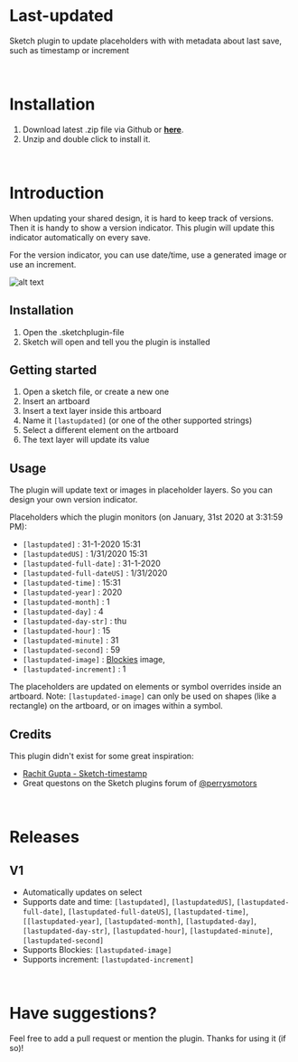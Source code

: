 # Last-updated

Sketch plugin to update placeholders with with metadata about last save, such as timestamp or increment

<br>

# Installation

1. Download latest .zip file via Github or 
<a href="https://github.com/bvmensvoort/sketch-last-updated/blob/master/versions/last-updated-V1.sketchplugin.zip/">**here**</a>.
2. Unzip and double click to install it.

<br>

# Introduction

When updating your shared design, it is hard to keep track of versions. Then it is handy to show a version indicator.
This plugin will update this indicator automatically on every save.

For the version indicator, you can use date/time, use a generated image or use an increment.

![alt text](https://github.com/bvmensvoort/sketch-lastupdated/raw/master/src/lastupdated-features.png "Screenshot Sketch with features displayed")

## Installation

1. Open the .sketchplugin-file
2. Sketch will open and tell you the plugin is installed

## Getting started

1. Open a sketch file, or create a new one
2. Insert an artboard
3. Insert a text layer inside this artboard
3. Name it `[lastupdated]` (or one of the other supported strings)
4. Select a different element on the artboard
5. The text layer will update its value

## Usage
The plugin will update text or images in placeholder layers.
So you can design your own version indicator.

Placeholders which the plugin monitors (on January, 31st 2020 at 3:31:59 PM):
* `[lastupdated]` :  31-1-2020 15:31
* `[lastupdatedUS]` :  1/31/2020 15:31
* `[lastupdated-full-date]` :  31-1-2020
* `[lastupdated-full-dateUS]` :  1/31/2020
* `[lastupdated-time]` :  15:31
* `[lastupdated-year]` :  2020
* `[lastupdated-month]` :  1
* `[lastupdated-day]` :  4
* `[lastupdated-day-str]` :  thu
* `[lastupdated-hour]` : 15
* `[lastupdated-minute]` :  31
* `[lastupdated-second]` :  59
* `[lastupdated-image]` :  [Blockies](https://github.com/download13/blockies) image,
* `[lastupdated-increment]` :  1

The placeholders are updated on elements or symbol overrides inside an artboard.
Note: `[lastupdated-image]` can only be used on shapes (like a rectangle) on the artboard, or on images within a symbol.

## Credits
This plugin didn't exist for some great inspiration:
- [Rachit Gupta - Sketch-timestamp](https://github.com/rachit91/sketch-timestamp)
- Great questons on the Sketch plugins forum of [@perrysmotors](https://sketchplugins.com/u/perrysmotors)

<br>

# Releases
## V1
- Automatically updates on select
- Supports date and time: `[lastupdated]`, `[lastupdatedUS]`, `[lastupdated-full-date]`, `[lastupdated-full-dateUS]`, `[lastupdated-time]`, `[[lastupdated-year]`, `[lastupdated-month]`, `[lastupdated-day]`, `[lastupdated-day-str]`, `[lastupdated-hour]`, `[lastupdated-minute]`, `[lastupdated-second]`
- Supports Blockies: `[lastupdated-image]`
- Supports increment: `[lastupdated-increment]`

<br>

# Have suggestions?

Feel free to add a pull request or mention the plugin.
Thanks for using it (if so)!
